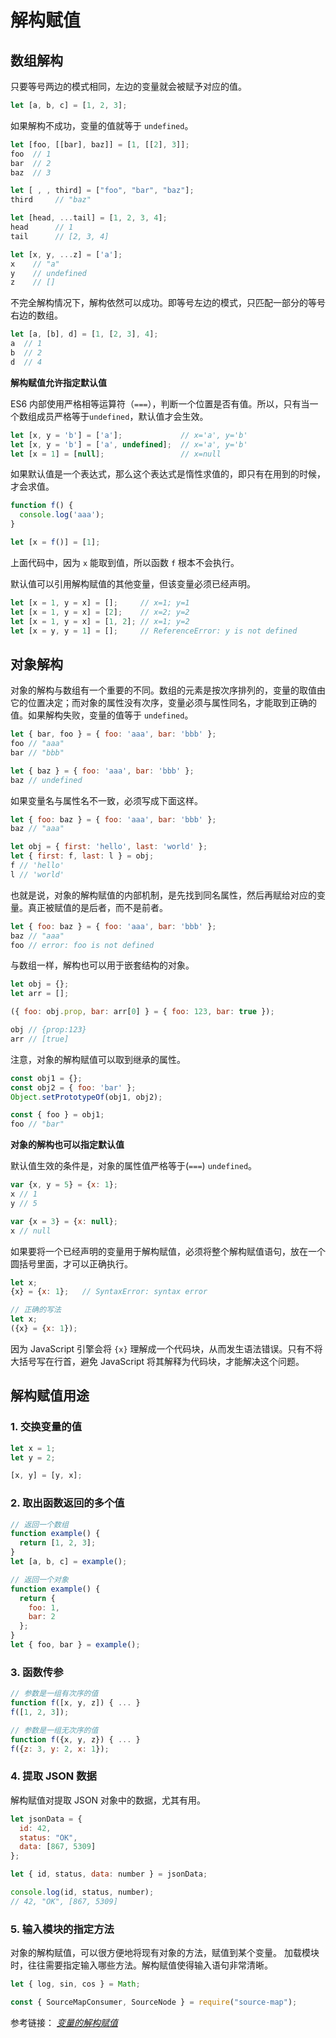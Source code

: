# 解构赋值

## 数组解构

只要等号两边的模式相同，左边的变量就会被赋予对应的值。

```javascript
let [a, b, c] = [1, 2, 3];
```

如果解构不成功，变量的值就等于 `undefined`。

```javascript
let [foo, [[bar], baz]] = [1, [[2], 3]];
foo  // 1
bar  // 2
baz  // 3

let [ , , third] = ["foo", "bar", "baz"];
third     // "baz"

let [head, ...tail] = [1, 2, 3, 4];
head      // 1
tail      // [2, 3, 4]

let [x, y, ...z] = ['a'];
x    // "a"
y    // undefined
z    // []
```

不完全解构情况下，解构依然可以成功。即等号左边的模式，只匹配一部分的等号右边的数组。

```javascript
let [a, [b], d] = [1, [2, 3], 4];
a  // 1
b  // 2
d  // 4
```

**解构赋值允许指定默认值**


ES6 内部使用严格相等运算符（`===`），判断一个位置是否有值。所以，只有当一个数组成员严格等于`undefined`，默认值才会生效。

```javascript
let [x, y = 'b'] = ['a'];             // x='a', y='b'
let [x, y = 'b'] = ['a', undefined];  // x='a', y='b'
let [x = 1] = [null];                 // x=null
```

如果默认值是一个表达式，那么这个表达式是惰性求值的，即只有在用到的时候，才会求值。

```javascript
function f() {
  console.log('aaa');
}

let [x = f()] = [1];
```

上面代码中，因为 `x` 能取到值，所以函数 `f` 根本不会执行。


默认值可以引用解构赋值的其他变量，但该变量必须已经声明。

```javascript
let [x = 1, y = x] = [];     // x=1; y=1
let [x = 1, y = x] = [2];    // x=2; y=2
let [x = 1, y = x] = [1, 2]; // x=1; y=2
let [x = y, y = 1] = [];     // ReferenceError: y is not defined
```

## 对象解构

对象的解构与数组有一个重要的不同。数组的元素是按次序排列的，变量的取值由它的位置决定；而对象的属性没有次序，变量必须与属性同名，才能取到正确的值。如果解构失败，变量的值等于 `undefined`。

```javascript
let { bar, foo } = { foo: 'aaa', bar: 'bbb' };
foo // "aaa"
bar // "bbb"

let { baz } = { foo: 'aaa', bar: 'bbb' };
baz // undefined
```

如果变量名与属性名不一致，必须写成下面这样。

```javascript
let { foo: baz } = { foo: 'aaa', bar: 'bbb' };
baz // "aaa"

let obj = { first: 'hello', last: 'world' };
let { first: f, last: l } = obj;
f // 'hello'
l // 'world'
```

也就是说，对象的解构赋值的内部机制，是先找到同名属性，然后再赋给对应的变量。真正被赋值的是后者，而不是前者。

```javascript
let { foo: baz } = { foo: 'aaa', bar: 'bbb' };
baz // "aaa"
foo // error: foo is not defined
```

与数组一样，解构也可以用于嵌套结构的对象。

```javascript
let obj = {};
let arr = [];

({ foo: obj.prop, bar: arr[0] } = { foo: 123, bar: true });

obj // {prop:123}
arr // [true]
```

注意，对象的解构赋值可以取到继承的属性。

```javascript
const obj1 = {};
const obj2 = { foo: 'bar' };
Object.setPrototypeOf(obj1, obj2);

const { foo } = obj1;
foo // "bar"
```

**对象的解构也可以指定默认值**

默认值生效的条件是，对象的属性值严格等于(`===`) `undefined`。

```javascript
var {x, y = 5} = {x: 1};
x // 1
y // 5

var {x = 3} = {x: null};
x // null
```

如果要将一个已经声明的变量用于解构赋值，必须将整个解构赋值语句，放在一个圆括号里面，才可以正确执行。

```javascript
let x;
{x} = {x: 1};   // SyntaxError: syntax error

// 正确的写法
let x;
({x} = {x: 1});
```

因为 JavaScript 引擎会将 `{x}` 理解成一个代码块，从而发生语法错误。只有不将大括号写在行首，避免 JavaScript 将其解释为代码块，才能解决这个问题。

## 解构赋值用途

### 1. 交换变量的值

```javascript
let x = 1;
let y = 2;

[x, y] = [y, x];
```

### 2. 取出函数返回的多个值

```javascript
// 返回一个数组
function example() {
  return [1, 2, 3];
}
let [a, b, c] = example();

// 返回一个对象
function example() {
  return {
    foo: 1,
    bar: 2
  };
}
let { foo, bar } = example();
```

### 3. 函数传参

```javascript
// 参数是一组有次序的值
function f([x, y, z]) { ... }
f([1, 2, 3]);

// 参数是一组无次序的值
function f({x, y, z}) { ... }
f({z: 3, y: 2, x: 1});
```

### 4. 提取 JSON 数据

解构赋值对提取 JSON 对象中的数据，尤其有用。

```javascript
let jsonData = {
  id: 42,
  status: "OK",
  data: [867, 5309]
};

let { id, status, data: number } = jsonData;

console.log(id, status, number);
// 42, "OK", [867, 5309]
```

### 5. 输入模块的指定方法

对象的解构赋值，可以很方便地将现有对象的方法，赋值到某个变量。
加载模块时，往往需要指定输入哪些方法。解构赋值使得输入语句非常清晰。

```javascript
let { log, sin, cos } = Math;

const { SourceMapConsumer, SourceNode } = require("source-map");
```

参考链接：
 [*变量的解构赋值*](http://es6.ruanyifeng.com/#docs/destructuring)